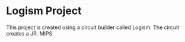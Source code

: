 # Logism Project

This project is created using a circuit builder called Logism. The circuit creates a JR. MIPS 
